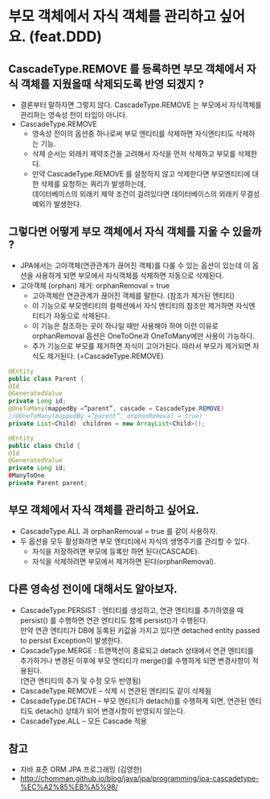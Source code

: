 # 부모 객체에서 자식 객체를 관리하고 싶어요. (feat.DDD)

## CascadeType.REMOVE 를 등록하면 부모 객체에서 자식 객체를 지웠을때 삭제되도록 반영 되겠지 ?
- 결론부터 말하자면 그렇지 않다. CascadeType.REMOVE 는 부모에서 자식객체를 관리하는 영속성 전이 타입이 아니다.
- CascadeType.REMOVE
    - 영속성 전이의 옵션중 하나로써 부모 엔티티를 삭제하면 자식엔티티도 삭제하는 기능.
    - 삭제 순서는 외래키 제약조건을 고려해서 자식을 먼저 삭제하고 부모를 삭제한다.
    - 만약 CascadeType.REMOVE 를 설정하지 않고 삭제한다면 부모엔티티에 대한 삭제를 요청하는 쿼리가 발생하는데,  
    데이터베이스의 외래키 제약 조건이 걸려있다면 데이터베이스의 외래키 무결성 예외가 발생한다.
    
## 그렇다면 어떻게 부모 객체에서 자식 객체를 지울 수 있을까 ?
- JPA에서는 고아객체(연관관계가 끊어진 객체)를 다룰 수 있는 옵션이 있는데 이 옵션을 사용하게 되면 부모에서 자식객체를 삭제하면 자동으로 삭제된다.
- 고아객체 (orphan) 제거: orphanRemoval = true
    - 고아객체란 연관관계가 끊어진 객체를 말한다. (참조가 제거된 엔티티)
    - 이 기능으로 부모엔티티의 컬렉션에서 자식 엔티티의 참조만 제거하면 자식엔티티가 자동으로 삭제된다.
    - 이 기능은 참조하는 곳이 하나일 때만 사용해야 하며 이런 이유로 orphanRemoval 옵션은 OneToOne과 OneToMany에만 사용이 가능하다.
    - 추가 기능으로 부모를 제거하면 자식이 고아가된다. 따라서 부모가 제거되면 자식도 제거된다. (=CascadeType.REMOVE)
 ```java
 @Entity
 public class Parent {
 @Id
@GeneratedValue 
private Long id;
 @OneToMany(mappedBy =”parent”, cascade = CascadeType.REMOVE)
//@OneToMany(mappedBy =”parent”, orphanRemoval = true)
 private List<Child〉 children = new ArrayList<Child>();
 ```
```java
@Entity
public class Child {
@Id 
@GeneratedValue 
private Long id;
0ManyToOne
private Parent parent;
```


## 부모 객체에서 자식 객체를 관리하고 싶어요.
- CascadeType.ALL 과 orphanRemoval = true 를 같이 사용하자.
- 두 옵션을 모두 활성화하면 부모 엔티티에서 자식의 생명주기를 관리할 수 있다.
    - 자식을 저장하려면 부모에 등록만 하면 된다(CASCADE).
    - 자식을 삭제하려면 부모에서 제거하면 된다(orphanRemoval).
   
## 다른 영속성 전이에 대해서도 알아보자.
- CascadeType.PERSIST : 엔티티를 생성하고, 연관 엔티티를 추가하였을 때 persist() 를 수행하면 연관 엔티티도 함께 persist()가 수행된다.  
만약 연관 엔티티가 DB에 등록된 키값을 가지고 있다면 detached entity passed to persist Exception이 발생한다.
- CascadeType.MERGE : 트랜잭션이 종료되고 detach 상태에서 연관 엔티티를 추가하거나 변경된 이후에 부모 엔티티가 merge()를 수행하게 되면 변경사항이 적용된다.  
(연관 엔티티의 추가 및 수정 모두 반영됨)
- CascadeType.REMOVE – 삭제 시 연관된 엔티티도 같이 삭제됨
- CascadeType.DETACH – 부모 엔티티가 detach()를 수행하게 되면, 연관된 엔티티도 detach() 상태가 되어 변경사항이 반영되지 않는다.
- CascadeType.ALL – 모든 Cascade 적용

## 참고  
- 자바 표준 ORM JPA 프로그래밍 (김영한)
- http://chomman.github.io/blog/java/jpa/programming/jpa-cascadetype-%EC%A2%85%EB%A5%98/
